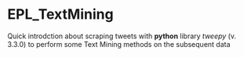 # EPL_TextMining

Quick introdction about scraping tweets with **python** library *tweepy* (v. 3.3.0) to perform some Text Mining methods on the subsequent data
